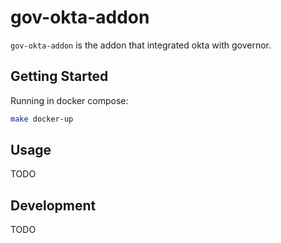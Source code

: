 # gov-okta-addon

`gov-okta-addon` is the addon that integrated okta with governor.

## Getting Started

Running in docker compose:

```sh
make docker-up
```

## Usage

TODO

## Development

TODO
